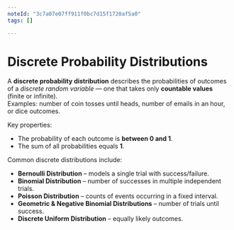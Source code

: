 ```yaml
---
noteId: "3c7a07e07ff911f0bc7d15f1720af5a0"
tags: []

---
```


# Discrete Probability Distributions

A **discrete probability distribution** describes the probabilities of outcomes of a *discrete random variable* — one that takes only **countable values** (finite or infinite).  
Examples: number of coin tosses until heads, number of emails in an hour, or dice outcomes.

Key properties:  
- The probability of each outcome is **between 0 and 1**.  
- The sum of all probabilities equals **1**.  

Common discrete distributions include:
- **Bernoulli Distribution** – models a single trial with success/failure.  
- **Binomial Distribution** – number of successes in multiple independent trials.  
- **Poisson Distribution** – counts of events occurring in a fixed interval.  
- **Geometric & Negative Binomial Distributions** – number of trials until success.  
- **Discrete Uniform Distribution** – equally likely outcomes.  

```{tableofcontents}
